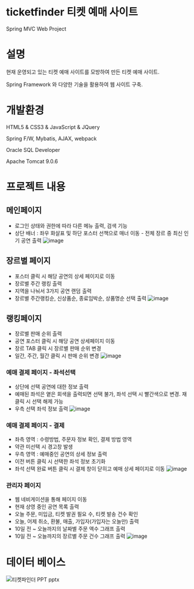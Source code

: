 # ticketfinder 티켓 예매 사이트
Spring MVC Web Project


# 설명

현재 운영되고 있는 티켓 예매 사이트를 모방하여 만든 티켓 예매 사이트.

Spring Framework 와 다양한 기술을 활용하여 웹 사이트 구축.


# 개발환경
HTML5 & CSS3 & JavaScript & JQuery

Spring F/W, Mybatis, AJAX, webpack

Oracle SQL Developer

Apache Tomcat 9.0.6



# 프로젝트 내용
## 메인페이지
- 로그인 상태와 권한에 따라 다른 메뉴 출력, 검색 기능
- 상단 배너 : 좌우 화살표 및 하단 포스터 선책으로 매너 이동 - 전체 장르 중 최신 인기 공연 출력
![image](https://user-images.githubusercontent.com/66250890/152121477-85268c7e-e6e4-4990-b470-f067686cf680.png)

## 장르별 페이지
- 포스터 클릭 시 해당 공연의 상세 페이지로 이동
- 장르별 주간 랭킹 출력 
- 지역을 나눠서 3가지 공연 랜덤 출력
- 장르별 주간랭킹순, 신상품순, 종료임박순, 상품명순 선택 출력
![image](https://user-images.githubusercontent.com/66250890/152121682-e3b073ed-bb6d-44d0-b48a-309704b5c861.png)

## 랭킹페이지
- 장르별 판매 순위 출력 
- 공연 포스터 클릭 시 해당 공연 상세페이지 이동
- 장르 TAB 클릭 시 장르별 판매 순위 변경
- 일간, 주간, 월간 클릭 시 판매 순위 변경
![image](https://user-images.githubusercontent.com/66250890/152122063-f433e0b4-6304-4d1a-acbe-bec8f8989464.png)

### 예매 결제 페이지 - 좌석선택
- 상단에 선택 공연에 대한 정보 출력
- 예매된 좌석은 옅은 회색을 출력되면 선택 불가, 좌석 선택 시 빨간색으로 변경. 재클릭 시 선택 해제 가능
- 우측 선택 좌석 정보 출력
![image](https://user-images.githubusercontent.com/66250890/152122272-84834c60-1dd6-4b86-a9e4-44e305e96bf5.png)

### 예매 결제 페이지 - 결제
- 좌측 영역 : 수령방법, 주문자 정보 확인, 결제 방법 영역
- 약관 미선택 시 경고창 발생
- 우측 영역 : 예매중인 공연의 상세 정보 출력
- 이전 버튼 클릭 시 선택한 좌석 정보 초기화
- 좌석 선택 완료 버튼 클릭 시 결제 창이 닫히고 예매 상세 페이지로 이동
![image](https://user-images.githubusercontent.com/66250890/152122364-7e5407af-22c2-46b4-841c-32bdccd1e55e.png)

### 관리자 페이지
- 웹 네비게이션을 통해 페이지 이동
- 현재 상영 중인 공연 목록 출력
- 오늘 주문, 미입금, 티켓 발권 필요 수, 티켓 발송 건수 확인
- 오늘, 어제 취소, 환불, 매출, 가입자(가입자는 오늘만) 출력
- 10일 전 ~ 오늘까지의 날짜별 주문 액수 그래프 출력
- 10일 전 ~ 오늘까지의 장르별 주문 건수 그래프 출력
![image](https://user-images.githubusercontent.com/66250890/152122443-dd0f134a-1cf8-4187-843a-c0923b2185b1.png)



# 데이터 베이스
![티켓파인더 PPT pptx](https://user-images.githubusercontent.com/66250890/100743406-98602380-341f-11eb-892f-7f8b54e41d92.png)
